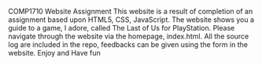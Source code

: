 COMP1710
Website Assignment This website is a result of completion of an assignment based upon HTML5, CSS, JavaScript. The website shows you a guide to a game, I adore, called The Last of Us for PlayStation.
Please navigate through the website via the homepage, index.html. All the source log are included in the repo, feedbacks can be given using the form in the website. 
Enjoy and Have fun
